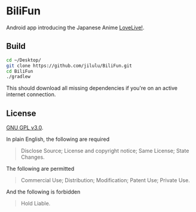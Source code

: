 # BiliFun

Android app introducing the Japanese Anime [LoveLive!](https://en.wikipedia.org/wiki/Love_Live!). 

## Build
```bash
cd ~/Desktop/
git clone https://github.com/jilulu/BiliFun.git
cd BiliFun
./gradlew
```
This should download all missing dependencies if you're on an active internet connection. 

## License
[GNU GPL v3.0](https://raw.githubusercontent.com/jilulu/BiliFun/master/LICENSE.md). 

In plain English, the following are required

> Disclose Source;
> License and copyright notice;
> Same License;
> State Changes. 

The following are permitted

> Commercial Use; 
> Distribution;
> Modification;
> Patent Use;
> Private Use. 

And the following is forbidden

> Hold Liable. 
